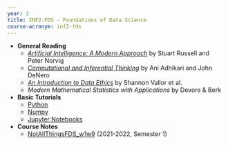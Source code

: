 ```yaml
---
year: 2
title: INF2-FDS - Foundations of Data Science
course-acronym: inf2-fds
---
```


- **General Reading**
  - [*Artificial Intelligence: A Modern Approach*](https://drive.google.com/file/d/0B24JIcotKbLUUWJBWXNvckpieFk/view) by Stuart Russell and Peter Norvig
  - [*Computational and Inferential Thinking*](https://www.inferentialthinking.com/chapters/intro) by Ani Adhikari and John DeNero
  - [*An Introduction to Data Ethics*](https://www.scu.edu/media/ethics-center/technology-ethics/IntroToDataEthics.pdf) by Shannon Vallor et al.
  - *Modern Mathematical Statistics with Applications* by Devore & Berk
- **Basic Tutorials**
  - [Python](http://bebi103.caltech.edu.s3-website-us-east-1.amazonaws.com/2015/tutorials/t1a_intro_to_python.html)
  - [Numpy](https://cs231n.github.io/python-numpy-tutorial/#python)
  - [Jupyter Notebooks](http://bebi103.caltech.edu.s3-website-us-east-1.amazonaws.com/2015/tutorials/t0b_intro_to_jupyter_notebooks.html)
- **Course Notes**
  - [NotAllThingsFDS_w1w9](https://drive.google.com/file/d/1QbfHzmeUnuLXECx7ypaHMRBnZG7e7YQd/view?usp=sharing) (2021-2022, Semester 1)
